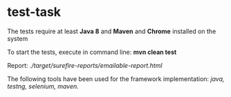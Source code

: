 # test-task
The tests require at least <b>Java 8</b> and <b>Maven</b> and <b>Chrome</b> installed on the system

To start the tests, execute in command line: <b>mvn clean test</b>

Report: <i>./target/surefire-reports/emailable-report.html</i>

The following tools have been used for the framework implementation: <i>java, testng, selenium, maven.</i>
